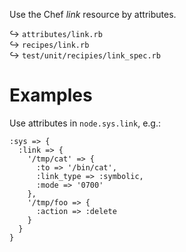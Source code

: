 
Use the Chef _link_ resource by attributes.

↪ `attributes/link.rb`  
↪ `recipes/link.rb`  
↪ `test/unit/recipies/link_spec.rb`  

# Examples

Use attributes in `node.sys.link`, e.g.:

    :sys => {
      :link => {
        '/tmp/cat' => {
          :to => '/bin/cat',
          :link_type => :symbolic,
          :mode => '0700'
        },
        '/tmp/foo => {
          :action => :delete
        }
      }
    }


